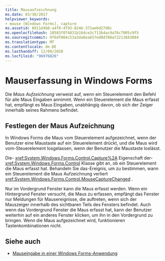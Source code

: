 ```yaml
---
title: Mausaufzeichnung
ms.date: 03/30/2017
helpviewer_keywords:
- mouse [Windows Forms], capture
ms.assetid: 8911d4b0-a4f8-4f93-8246-371aebd27d0c
ms.openlocfilehash: 10583f074831b16dce3c713b4ac9a76c7005c9f5
ms.sourcegitcommit: 9f6df084c53a3da0ea657ed0d708a72213683084
ms.translationtype: MT
ms.contentlocale: de-DE
ms.lasthandoff: 12/09/2020
ms.locfileid: "96976826"
---
```

# <a name="mouse-capture-in-windows-forms"></a>Mauserfassung in Windows Forms
Die *Maus Aufzeichnung* verweist auf, wenn ein Steuerelement den Befehl für alle Maus Eingaben annimmt. Wenn ein Steuerelement die Maus erfasst hat, empfängt es Maus Eingaben, unabhängig davon, ob sich der Zeiger innerhalb seines Rahmens befindet.  
  
## <a name="setting-mouse-capture"></a>Festlegen der Maus Aufzeichnung  
 In Windows Forms die Maus vom Steuerelement aufgezeichnet, wenn der Benutzer eine Maustaste auf ein Steuerelement drückt, und die Maus wird vom-Steuerelement losgelassen, wenn der Benutzer die Maustaste loslässt.  
  
 Die- <xref:System.Windows.Forms.Control.Capture%2A> Eigenschaft der- <xref:System.Windows.Forms.Control> Klasse gibt an, ob ein Steuerelement die Maus erfasst hat. Behandeln Sie das-Ereignis, um zu bestimmen, wann ein Steuerelement die Maus Aufzeichnung verliert <xref:System.Windows.Forms.Control.MouseCaptureChanged> .  
  
 Nur im Vordergrund Fenster kann die Maus erfasst werden. Wenn ein Hintergrund Fenster versucht, die Maus zu erfassen, empfängt das Fenster nur Meldungen für Mausereignisse, die auftreten, wenn sich der Mauszeiger innerhalb des sichtbaren Teils des Fensters befindet. Auch wenn das Vordergrund Fenster die Maus erfasst hat, kann der Benutzer weiterhin auf ein anderes Fenster klicken, um ihn in den Vordergrund zu bringen. Wenn die Maus aufgezeichnet wird, funktionieren Tastenkombinationen nicht.  
  
## <a name="see-also"></a>Siehe auch

- [Mauseingabe in einer Windows Forms-Anwendung](mouse-input-in-a-windows-forms-application.md)
